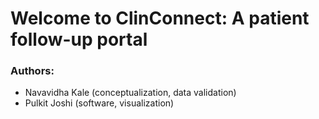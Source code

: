 # Welcome to ClinConnect: A patient follow-up portal

### Authors:
- Navavidha Kale (conceptualization, data validation)
- Pulkit Joshi (software, visualization)
